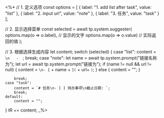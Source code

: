 <%*
// 1. 定义选项
const options = [
    { label: "1. add list after task", value: "list" },
    { label: "2. input url", value: "note" },
    { label: "3. 任务", value: "task" }
];

// 2. 显示选择菜单
const selected = await tp.system.suggester(
    options.map(o => o.label), // 显示的文字
    options.map(o => o.value)  // 实际返回的值
);

// 3. 根据选择生成内容
let content;
switch (selected) {
    case "list":
        content = `\n	-  `;
        break;
    case "note":
		 let name = await tp.system.prompt("链接名称为");
		 let url = await tp.system.prompt("链接为");
		 if (name != null && url != null) {
			 content = `\n- [` + name + `](` + url+ `)`;
		 } else {
			 content = "";
		 }
        
        break;
    case "task":
        content = `# 任务\n- [ ] 待办事项\n截止日期: `;
        break;
    default:
        content = "";
}
tR += content;
_%>